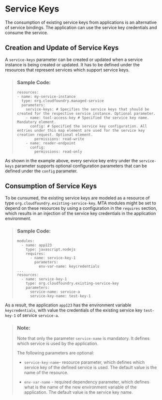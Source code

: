 <!-- loio32297f15898f47329df76b706447fc3e -->

# Service Keys



The consumption of existing service keys from applications is an alternative of service bindings. The application can use the service key credentials and consume the service.



<a name="loio32297f15898f47329df76b706447fc3e__section_q25_3ng_1fb"/>

## Creation and Update of Service Keys

A `service-keys` parameter can be created or updated when a service instance is being created or updated. It has to be defined under the resources that represent services which support service keys.

> ### Sample Code:  
> ```
> resources:
> - name: my-service-instance
>   type: org.cloudfoundry.managed-service
>   parameters:
>     service-keys: # Specifies the service keys that should be created for the respective service instance. Optional parameter.
>     - name: tool-access-key # Specified the service key name. Mandatory element.
>       config: # Specified the service key configuration. All entries under this map element are used for the service key creation request. Optional element.
>         permissions: read-write
>     - name: reader-endpoint
>       config:
>         permissions: read-only
> ```

As shown in the example above, every service key entry under the `service-keys` parameter supports optional configuration parameters that can be defined under the `config` parameter.



## Consumption of Service Keys

To be cunsumed, the existing service keys are modeled as a resource of type `org.cloudfoundry.existing-service-key`. MTA modules might be set to depend on these resources by using a configuration in the `requires` section, which results in an injection of the service key credentials in the application environment.

> ### Sample Code:  
> ```
> modules:
>   - name: app123
>     type: javascript.nodejs
>     requires:
>       - name: service-key-1
>         parameters:
>           env-var-name: keycredentials
> ...
> resources:
>   - name: service-key-1
>     type: org.cloudfoundry.existing-service-key
>     parameters:
>       service-name: service-a
>       service-key-name: test-key-1
> ```

As a result, the application `app123` has the environment variable `keycredentials`, with value the credentials of the existing service key `test-key-1` of service `service-a`.

> ### Note:  
> Note that only the parameter `service-name` is mandatory. It defines which service is used by the application.
> 
> The following parameters are optional:
> 
> -   `service-key-name`- resource parameter, which defines which service key of the defined service is used. The default value is the name of the resource.
> 
> -   `env-var-name` - required dependency parameter, which defines what is the name of the new environment variable of the application. The default value is the service key name.

